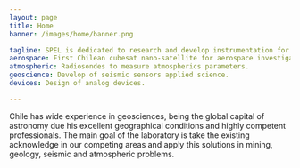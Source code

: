 ```yaml
---
layout: page
title: Home
banner: /images/home/banner.png

tagline: SPEL is dedicated to research and develop instrumentation for geoscience and aerospace technologies.
aerospace: First Chilean cubesat nano-satellite for aerospace investigation.
atmospheric: Radiosondes to measure atmospherics parameters.
geoscience: Develop of seismic sensors applied science.
devices: Design of analog devices.

---
```


Chile has wide experience in geosciences, being the global capital of astronomy due his excellent geographical
conditions and highly competent professionals. The main goal of the laboratory is take the existing acknowledge
in our competing areas and apply this solutions in mining, geology, seismic and atmospheric problems.
